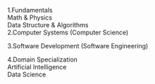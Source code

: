 1.Fundamentals <br />
   Math & Physics <br />
   Data Structure & Algorithms <br />
2.Computer Systems (Computer Science) <br />

3.Software Development (Software Engineering) <br />

4.Domain Specialization <br/>
   Artificial Intelligence <br />
   Data Science

